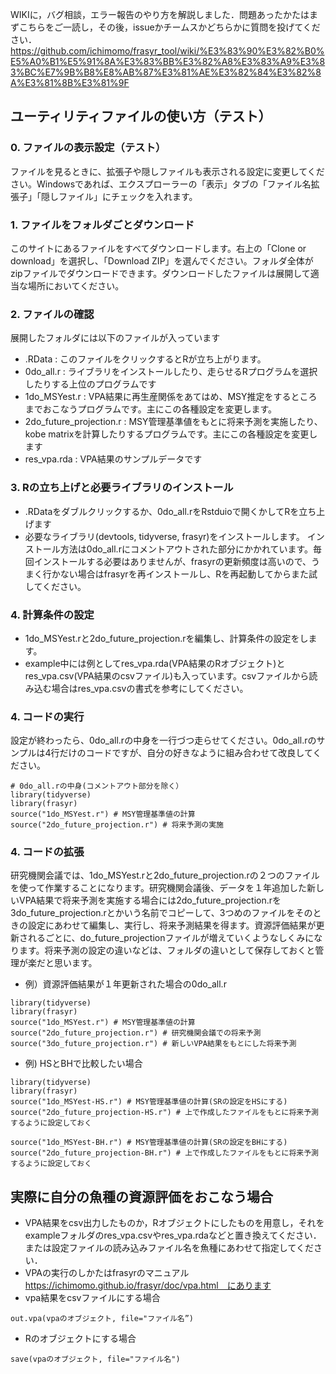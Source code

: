 WIKIに，バグ相談，エラー報告のやり方を解説しました．問題あったかたはまずこちらをご一読し，その後，issueかチームスかどちらかに質問を投げてください． https://github.com/ichimomo/frasyr_tool/wiki/%E3%83%90%E3%82%B0%E5%A0%B1%E5%91%8A%E3%83%BB%E3%82%A8%E3%83%A9%E3%83%BC%E7%9B%B8%E8%AB%87%E3%81%AE%E3%82%84%E3%82%8A%E3%81%8B%E3%81%9F

## ユーティリティファイルの使い方（テスト）

### 0. ファイルの表示設定（テスト）

ファイルを見るときに、拡張子や隠しファイルも表示される設定に変更してください。Windowsであれば、エクスプローラーの「表示」タブの「ファイル名拡張子」「隠しファイル」にチェックを入れます。
    
### 1. ファイルをフォルダごとダウンロード

このサイトにあるファイルをすべてダウンロードします。右上の「Clone or download」を選択し、「Download ZIP」を選んでください。フォルダ全体がzipファイルでダウンロードできます。ダウンロードしたファイルは展開して適当な場所においてください。

### 2. ファイルの確認

展開したフォルダには以下のファイルが入っています

- .RData : このファイルをクリックするとRが立ち上がります。
- 0do_all.r : ライブラリをインストールしたり、走らせるRプログラムを選択したりする上位のプログラムです  
- 1do_MSYest.r : VPA結果に再生産関係をあてはめ、MSY推定をするところまでおこなうプログラムです。主にこの各種設定を変更します。
- 2do_future_projection.r : MSY管理基準値をもとに将来予測を実施したり、kobe matrixを計算したりするプログラムです。主にこの各種設定を変更します
- res_vpa.rda : VPA結果のサンプルデータです

### 3.   Rの立ち上げと必要ライブラリのインストール

- .RDataをダブルクリックするか、0do_all.rをRstduioで開くかしてRを立ち上げます
- 必要なライブラリ(devtools, tidyverse, frasyr)をインストールします。 インストール方法は0do_all.rにコメントアウトされた部分にかかれています。毎回インストールする必要はありませんが、frasyrの更新頻度は高いので、うまく行かない場合はfrasyrを再インストールし、Rを再起動してからまた試してください。

### 4. 計算条件の設定
    
- 1do_MSYest.rと2do_future_projection.rを編集し、計算条件の設定をします。
- example中には例としてres_vpa.rda(VPA結果のRオブジェクト)とres_vpa.csv(VPA結果のcsvファイル)も入っています。csvファイルから読み込む場合はres_vpa.csvの書式を参考にしてください。

### 4. コードの実行
    
設定が終わったら、0do_all.rの中身を一行づつ走らせてください。0do_all.rのサンプルは4行だけのコードですが、自分の好きなように組み合わせて改良してください。

```
# 0do_all.rの中身(コメントアウト部分を除く）
library(tidyverse)
library(frasyr)
source("1do_MSYest.r") # MSY管理基準値の計算
source("2do_future_projection.r") # 将来予測の実施
```

### 4. コードの拡張

研究機関会議では、1do_MSYest.rと2do_future_projection.rの２つのファイルを使って作業することになります。研究機関会議後、データを１年追加した新しいVPA結果で将来予測を実施する場合には2do_future_projection.rを3do_future_projection.rとかいう名前でコピーして、3つめのファイルをそのときの設定にあわせて編集し、実行し、将来予測結果を得ます。資源評価結果が更新されるごとに、do_future_projectionファイルが増えていくようなしくみになります。将来予測の設定の違いなどは、フォルダの違いとして保存しておくと管理が楽だと思います。

	
- 例）資源評価結果が１年更新された場合の0do_all.r
```
library(tidyverse)
library(frasyr)
source("1do_MSYest.r") # MSY管理基準値の計算
source("2do_future_projection.r") # 研究機関会議での将来予測
source("3do_future_projection.r") # 新しいVPA結果をもとにした将来予測
```

- 例) HSとBHで比較したい場合	
```
library(tidyverse)
library(frasyr)
source("1do_MSYest-HS.r") # MSY管理基準値の計算(SRの設定をHSにする)
source("2do_future_projection-HS.r") # 上で作成したファイルをもとに将来予測するように設定しておく

source("1do_MSYest-BH.r") # MSY管理基準値の計算(SRの設定をBHにする)
source("2do_future_projection-BH.r") # 上で作成したファイルをもとに将来予測するように設定しておく

```

## 実際に自分の魚種の資源評価をおこなう場合
- VPA結果をcsv出力したものか，Rオブジェクトにしたものを用意し，それをexampleフォルダのres_vpa.csvやres_vpa.rdaなどと置き換えてください．または設定ファイルの読み込みファイル名を魚種にあわせて指定してください．
- VPAの実行のしかたはfrasyrのマニュアル　https://ichimomo.github.io/frasyr/doc/vpa.html　にあります
- vpa結果をcsvファイルにする場合
```
out.vpa(vpaのオブジェクト, file="ファイル名”)
```

- Rのオブジェクトにする場合
```
save(vpaのオブジェクト, file="ファイル名")
```


